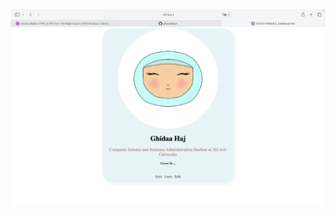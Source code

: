![the result](https://github.com/ghaidaahaj4/cssEx/blob/main/5.2_Card/Screenshot%202024-08-15%20at%2012.08.55.png?raw=true?raw=true "the result")
